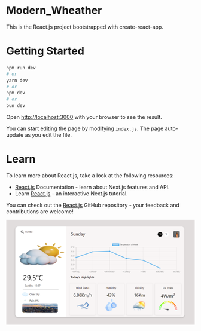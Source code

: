 # Modern_Wheather
This is the React.js project bootstrapped with create-react-app.

# Getting Started
```python
npm run dev
# or
yarn dev
# or
npm dev
# or
bun dev
```
 Open [http://localhost:3000](http://localhost:3000/) with your browser to see the result.
 
 You can start editing the page by modifying ```index.js```. The page auto-update as you edit the file.

 # Learn 
 To learn more about React.js, take a look at the following resources:

- [React.js](https://react.dev/) Documentation - learn about Next.js features and API.
- Learn [React.js](https://react.dev/blog) - an interactive Next.js tutorial.
  
You can check out the [React.js](https://github.com/facebook/react/releases) GitHub repository - your feedback and contributions are welcome!

![Image Link](https://github.com/tejugawande25/modern_wheather/blob/master/modern_wheather_github.png)

